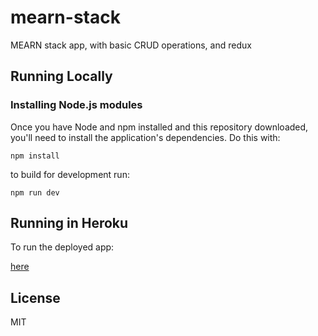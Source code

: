 # mearn-stack
MEARN stack app, with basic CRUD operations, and redux

## Running Locally

### Installing Node.js modules

Once you have Node and npm installed and this repository downloaded, you'll need
to install the application's dependencies. Do this with:

    npm install

to build for development run:

    npm run dev

## Running in Heroku

To run the deployed app:

[here](https://still-shelf-51763.herokuapp.com/)

## License

MIT
